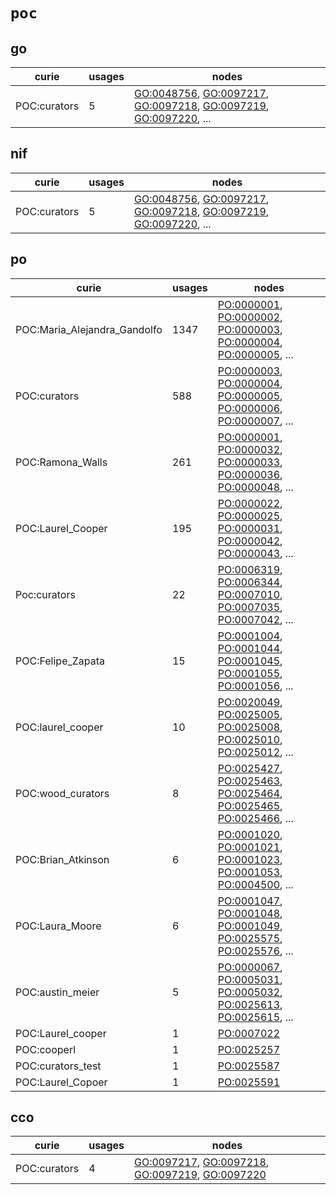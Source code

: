 # `poc`

## go

| curie        |   usages | nodes                                                                                                                                                                                                                                                                                            |
|--------------|----------|--------------------------------------------------------------------------------------------------------------------------------------------------------------------------------------------------------------------------------------------------------------------------------------------------|
| POC:curators |        5 | [GO:0048756](http://purl.obolibrary.org/obo/GO_0048756), [GO:0097217](http://purl.obolibrary.org/obo/GO_0097217), [GO:0097218](http://purl.obolibrary.org/obo/GO_0097218), [GO:0097219](http://purl.obolibrary.org/obo/GO_0097219), [GO:0097220](http://purl.obolibrary.org/obo/GO_0097220), ... |

## nif

| curie        |   usages | nodes                                                                                                                                                                                                                                                                                            |
|--------------|----------|--------------------------------------------------------------------------------------------------------------------------------------------------------------------------------------------------------------------------------------------------------------------------------------------------|
| POC:curators |        5 | [GO:0048756](http://purl.obolibrary.org/obo/GO_0048756), [GO:0097217](http://purl.obolibrary.org/obo/GO_0097217), [GO:0097218](http://purl.obolibrary.org/obo/GO_0097218), [GO:0097219](http://purl.obolibrary.org/obo/GO_0097219), [GO:0097220](http://purl.obolibrary.org/obo/GO_0097220), ... |

## po

| curie                        |   usages | nodes                                                                                                                                                                                                                                                                                            |
|------------------------------|----------|--------------------------------------------------------------------------------------------------------------------------------------------------------------------------------------------------------------------------------------------------------------------------------------------------|
| POC:Maria_Alejandra_Gandolfo |     1347 | [PO:0000001](http://purl.obolibrary.org/obo/PO_0000001), [PO:0000002](http://purl.obolibrary.org/obo/PO_0000002), [PO:0000003](http://purl.obolibrary.org/obo/PO_0000003), [PO:0000004](http://purl.obolibrary.org/obo/PO_0000004), [PO:0000005](http://purl.obolibrary.org/obo/PO_0000005), ... |
| POC:curators                 |      588 | [PO:0000003](http://purl.obolibrary.org/obo/PO_0000003), [PO:0000004](http://purl.obolibrary.org/obo/PO_0000004), [PO:0000005](http://purl.obolibrary.org/obo/PO_0000005), [PO:0000006](http://purl.obolibrary.org/obo/PO_0000006), [PO:0000007](http://purl.obolibrary.org/obo/PO_0000007), ... |
| POC:Ramona_Walls             |      261 | [PO:0000001](http://purl.obolibrary.org/obo/PO_0000001), [PO:0000032](http://purl.obolibrary.org/obo/PO_0000032), [PO:0000033](http://purl.obolibrary.org/obo/PO_0000033), [PO:0000036](http://purl.obolibrary.org/obo/PO_0000036), [PO:0000048](http://purl.obolibrary.org/obo/PO_0000048), ... |
| POC:Laurel_Cooper            |      195 | [PO:0000022](http://purl.obolibrary.org/obo/PO_0000022), [PO:0000025](http://purl.obolibrary.org/obo/PO_0000025), [PO:0000031](http://purl.obolibrary.org/obo/PO_0000031), [PO:0000042](http://purl.obolibrary.org/obo/PO_0000042), [PO:0000043](http://purl.obolibrary.org/obo/PO_0000043), ... |
| Poc:curators                 |       22 | [PO:0006319](http://purl.obolibrary.org/obo/PO_0006319), [PO:0006344](http://purl.obolibrary.org/obo/PO_0006344), [PO:0007010](http://purl.obolibrary.org/obo/PO_0007010), [PO:0007035](http://purl.obolibrary.org/obo/PO_0007035), [PO:0007042](http://purl.obolibrary.org/obo/PO_0007042), ... |
| POC:Felipe_Zapata            |       15 | [PO:0001004](http://purl.obolibrary.org/obo/PO_0001004), [PO:0001044](http://purl.obolibrary.org/obo/PO_0001044), [PO:0001045](http://purl.obolibrary.org/obo/PO_0001045), [PO:0001055](http://purl.obolibrary.org/obo/PO_0001055), [PO:0001056](http://purl.obolibrary.org/obo/PO_0001056), ... |
| POC:laurel_cooper            |       10 | [PO:0020049](http://purl.obolibrary.org/obo/PO_0020049), [PO:0025005](http://purl.obolibrary.org/obo/PO_0025005), [PO:0025008](http://purl.obolibrary.org/obo/PO_0025008), [PO:0025010](http://purl.obolibrary.org/obo/PO_0025010), [PO:0025012](http://purl.obolibrary.org/obo/PO_0025012), ... |
| POC:wood_curators            |        8 | [PO:0025427](http://purl.obolibrary.org/obo/PO_0025427), [PO:0025463](http://purl.obolibrary.org/obo/PO_0025463), [PO:0025464](http://purl.obolibrary.org/obo/PO_0025464), [PO:0025465](http://purl.obolibrary.org/obo/PO_0025465), [PO:0025466](http://purl.obolibrary.org/obo/PO_0025466), ... |
| POC:Brian_Atkinson           |        6 | [PO:0001020](http://purl.obolibrary.org/obo/PO_0001020), [PO:0001021](http://purl.obolibrary.org/obo/PO_0001021), [PO:0001023](http://purl.obolibrary.org/obo/PO_0001023), [PO:0001053](http://purl.obolibrary.org/obo/PO_0001053), [PO:0004500](http://purl.obolibrary.org/obo/PO_0004500), ... |
| POC:Laura_Moore              |        6 | [PO:0001047](http://purl.obolibrary.org/obo/PO_0001047), [PO:0001048](http://purl.obolibrary.org/obo/PO_0001048), [PO:0001049](http://purl.obolibrary.org/obo/PO_0001049), [PO:0025575](http://purl.obolibrary.org/obo/PO_0025575), [PO:0025576](http://purl.obolibrary.org/obo/PO_0025576), ... |
| POC:austin_meier             |        5 | [PO:0000067](http://purl.obolibrary.org/obo/PO_0000067), [PO:0005031](http://purl.obolibrary.org/obo/PO_0005031), [PO:0005032](http://purl.obolibrary.org/obo/PO_0005032), [PO:0025613](http://purl.obolibrary.org/obo/PO_0025613), [PO:0025615](http://purl.obolibrary.org/obo/PO_0025615), ... |
| POC:Laurel_cooper            |        1 | [PO:0007022](http://purl.obolibrary.org/obo/PO_0007022)                                                                                                                                                                                                                                          |
| POC:cooperl                  |        1 | [PO:0025257](http://purl.obolibrary.org/obo/PO_0025257)                                                                                                                                                                                                                                          |
| POC:curators_test            |        1 | [PO:0025587](http://purl.obolibrary.org/obo/PO_0025587)                                                                                                                                                                                                                                          |
| POC:Laurel_Copoer            |        1 | [PO:0025591](http://purl.obolibrary.org/obo/PO_0025591)                                                                                                                                                                                                                                          |

## cco

| curie        |   usages | nodes                                                                                                                                                                                                                              |
|--------------|----------|------------------------------------------------------------------------------------------------------------------------------------------------------------------------------------------------------------------------------------|
| POC:curators |        4 | [GO:0097217](http://purl.obolibrary.org/obo/GO_0097217), [GO:0097218](http://purl.obolibrary.org/obo/GO_0097218), [GO:0097219](http://purl.obolibrary.org/obo/GO_0097219), [GO:0097220](http://purl.obolibrary.org/obo/GO_0097220) |

